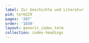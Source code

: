 ```yaml
---
label: Zur Geschichte und Literatur
pid: term229
pages: '267'
order: '1039'
layout: generic_index_term
collection: index-headings
---
```

